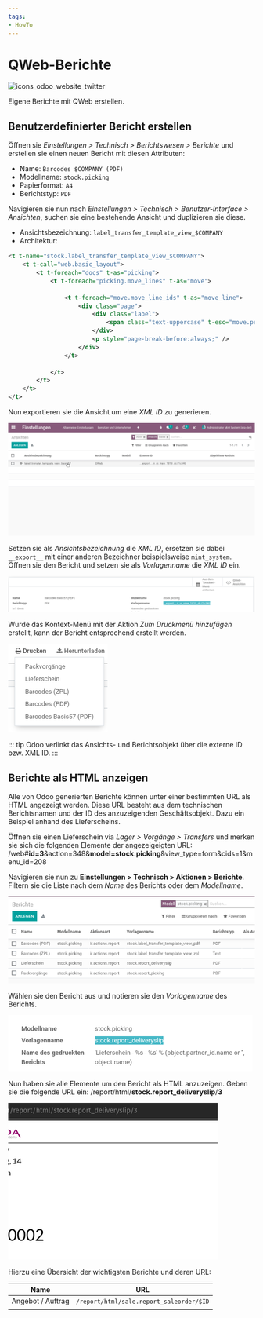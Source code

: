 ```yaml
---
tags:
- HowTo
---
```

# QWeb-Berichte
![icons_odoo_website_twitter](assets/icons_odoo_website_twitter.png)

Eigene Berichte mit QWeb erstellen.

## Benutzerdefinierter Bericht erstellen

Öffnen sie *Einstellungen > Technisch > Berichtswesen > Berichte* und erstellen sie einen neuen Bericht mit diesen Attributen:

* Name: `Barcodes $COMPANY (PDF)`
* Modellname: `stock.picking`
* Papierformat: `A4`
* Berichtstyp: `PDF`

Navigieren sie nun nach *Einstellungen > Technisch > Benutzer-Interface > Ansichten*, suchen sie eine bestehende Ansicht und duplizieren sie diese.

* Ansichtsbezeichnung: `label_transfer_template_view_$COMPANY`
* Architektur:

```xml
<t t-name="stock.label_transfer_template_view_$COMPANY">
    <t t-call="web.basic_layout">
        <t t-foreach="docs" t-as="picking">
            <t t-foreach="picking.move_lines" t-as="move">

                <t t-foreach="move.move_line_ids" t-as="move_line">
                    <div class="page">
                        <div class="label">
                            <span class="text-uppercase" t-esc="move.product_id.name"/>
                        </div>
                        <p style="page-break-before:always;" />
                    </div>
                </t>

            </t>
        </t>
    </t>
</t>
```

Nun exportieren sie die Ansicht um eine *XML ID* zu generieren.

![QWeb-Berichte XML ID generieren](assets/QWeb-Berichte%20XML%20ID%20generieren.gif)

Setzen sie als *Ansichtsbezeichnung* die *XML ID*, ersetzen sie dabei `__export__` mit einer anderen Bezeichner beispielsweise `mint_system`. Öffnen sie den Bericht und setzen sie als *Vorlagenname* die *XML ID* ein.

![](assets/QWeb-Berichte%20Vorlagenname%20setzen.png)

Wurde das Kontext-Menü mit der Aktion *Zum Druckmenü hinzufügen* erstellt, kann der Bericht entsprechend erstellt werden.

![](assets/QWeb-Berichte%20Drucken.png)

::: tip
Odoo verlinkt das Ansichts- und Berichtsobjekt über die externe ID bzw. XML ID.
:::

## Berichte als HTML anzeigen

Alle von Odoo generierten Berichte können unter einer bestimmten URL als HTML angezeigt werden. Diese URL besteht aus dem technischen Berichtsnamen und der ID des anzuzeigenden Geschäftsobjekt. Dazu ein Beispiel anhand des Lieferscheins.

Öffnen sie einen Lieferschein via *Lager > Vorgänge > Transfers* und merken sie sich die folgenden Elemente der angezeigeigten URL: /web#**id=3**&action=348&**model=stock.picking**&view_type=form&cids=1&menu_id=208

Navigieren sie nun zu **Einstellungen > Technisch > Aktionen > Berichte**. Filtern sie die Liste nach dem *Name* des Berichts oder dem *Modellname*.

![](assets/Entwicklung%20Berichte%20filtern.png)

Wählen sie den Bericht aus und notieren sie den *Vorlagenname* des Berichts.

![](assets/Entwicklung%20Bericht%20Vorlagenname.png)

Nun haben sie alle Elemente um den Bericht als HTML anzuzeigen. Geben sie die folgende URL ein: /report/html/**stock.report_deliveryslip**/**3**

![](assets/Entwicklung%20Bericht%20angezeigt.png)

Hierzu eine Übersicht der wichtigsten Berichte und deren URL:

| Name              | URL                                      |
| ----------------- | ---------------------------------------- |
| Angebot / Auftrag | `/report/html/sale.report_saleorder/$ID` |
|                   |                                          |